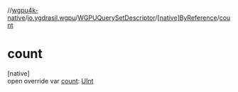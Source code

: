 //[wgpu4k-native](../../../../index.md)/[io.ygdrasil.wgpu](../../index.md)/[WGPUQuerySetDescriptor](../index.md)/[[native]ByReference](index.md)/[count](count.md)

# count

[native]\
open override var [count](count.md): [UInt](https://kotlinlang.org/api/core/kotlin-stdlib/kotlin/-u-int/index.html)